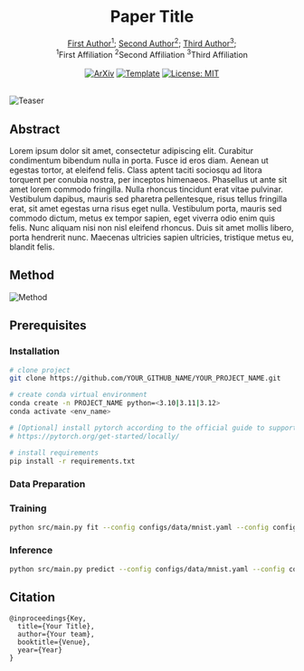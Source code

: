 <div align="center">
  <h1>Paper Title</h1>
  <div>
    <a href='https://first.author.com' target='_blank'>First Author<sup>1</sup></a>;
    <a href='https://Second.author.com' target='_blank'>Second Author<sup>2</sup></a>;
    <a href='https://Third.author.com' target='_blank'>Third Author<sup>3</sup></a>;
  </div>
  <sup>1</sup>First Affiliation
  <sup>2</sup>Second Affiliation
  <sup>3</sup>Third Affiliation
  <br>
  <br>
  <div>
    <a href='https://arxiv.org/abs/<arxiv_id>' target='_blank'><img alt="ArXiv" src='https://img.shields.io/badge/Paper-Arxiv-red'></a>
    <a href="https://github.com/DavidZhang73/pytorch-lightning-template"><img alt="Template" src="https://img.shields.io/badge/-Pytorch--Lightning--Template-017F2F?style=flat&logo=github&labelColor=gray"></a>
    <a href="LICENSE"><img src="https://img.shields.io/badge/License-MIT-yellow.svg" alt="License: MIT"></a>
  </div>
  <br>
</div>

![Teaser](https://placehold.co/600x300@2x.png?text=Teaser)

## Abstract

Lorem ipsum dolor sit amet, consectetur adipiscing elit. Curabitur condimentum bibendum nulla in porta. Fusce id eros diam. Aenean ut egestas tortor, at eleifend felis. Class aptent taciti sociosqu ad litora torquent per conubia nostra, per inceptos himenaeos. Phasellus ut ante sit amet lorem commodo fringilla. Nulla rhoncus tincidunt erat vitae pulvinar. Vestibulum dapibus, mauris sed pharetra pellentesque, risus tellus fringilla erat, sit amet egestas urna risus eget nulla. Vestibulum porta, mauris sed commodo dictum, metus ex tempor sapien, eget viverra odio enim quis felis. Nunc aliquam nisi non nisl eleifend rhoncus. Duis sit amet mollis libero, porta hendrerit nunc. Maecenas ultricies sapien ultricies, tristique metus eu, blandit felis.

## Method

![Method](https://placehold.co/600x300@2x.png?text=Method)

## Prerequisites

### Installation


```bash
# clone project
git clone https://github.com/YOUR_GITHUB_NAME/YOUR_PROJECT_NAME.git

# create conda virtual environment
conda create -n PROJECT_NAME python=<3.10|3.11|3.12>
conda activate <env_name>

# [Optional] install pytorch according to the official guide to support GPU acceleration, etc.
# https://pytorch.org/get-started/locally/

# install requirements
pip install -r requirements.txt
```

### Data Preparation

### Training

```bash
python src/main.py fit --config configs/data/mnist.yaml --config configs/model/simplenet.yaml --trainer.logger.init_args.name exp1
```

### Inference

```bash
python src/main.py predict --config configs/data/mnist.yaml --config configs/model/simplenet.yaml --trainer.logger.init_args.name exp1
```

## Citation
```
@inproceedings{Key,
  title={Your Title},
  author={Your team},
  booktitle={Venue},
  year={Year}
}
```
